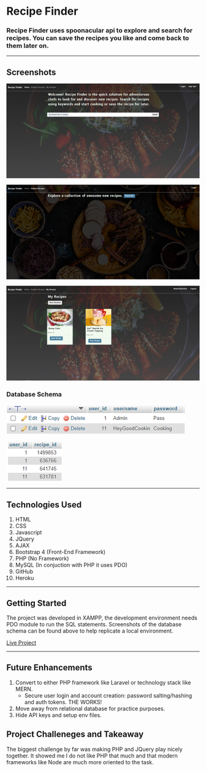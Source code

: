 # Recipe Finder

 ### Recipe Finder uses spoonacular api to explore and search for recipes. You can save the recipes you like and come back to them later on. 

---

## Screenshots

![HomeScreenShot](./screenshots/homepage.png)

![ExploreRecipeShot](./screenshots/explore-recipes.png)

![FavoriteRecipesShot](./screenshots/favorite-recipes.png)

### Database Schema

![Database-user-schema](./screenshots/user-schema.png)

![Database-favorite-recipes-schema](./screenshots/favorite-recipes-schema.png)

---

## Technologies Used
1. HTML
2. CSS
3. Javascript
4. JQuery
5. AJAX
6. Bootstrap 4 (Front-End Framework)
7. PHP (No Framework)
8. MySQL (In conjuction with PHP it uses PDO)
9. GitHub
10. Heroku

---

## Getting Started
The project was developed in XAMPP, the development environment needs PDO module to run the SQL statements. Screenshots of the database schema can be found above to help replicate a local environment.

[Live Project](https://brandons-recipe-finder.herokuapp.com/)  

---

## Future Enhancements
1. Convert to either PHP framework like Laravel or technology stack like MERN.
    - Secure user login and account creation: password salting/hashing and auth tokens. THE WORKS!
2. Move away from relational database for practice purposes. 
3. Hide API keys and setup env files. 

## Project Challeneges and Takeaway

The biggest challenge by far was making PHP and JQuery play nicely together. It showed me I do not like PHP that much and that modern frameworks like Node are much more oriented to the task. 
